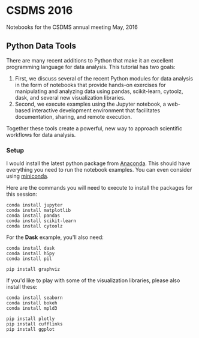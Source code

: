 # CSDMS 2016

Notebooks for the CSDMS annual meeting May, 2016

## Python Data Tools

There are many recent additions to Python that make it an excellent programming language for data analysis. This tutorial has two goals: 

1. First, we discuss several of the recent Python modules for data analysis in the form of notebooks that provide hands-on exercises for manipulating and analyzing data using pandas, scikit-learn, cytoolz, dask, and several new visualization libraries. 
2. Second, we execute examples using the Jupyter notebook, a web-based interactive development environment that facilitates documentation, sharing, and remote execution. 

Together these tools create a powerful, new way to approach scientific workflows for data analysis.


### Setup

I would install the latest python package from [Anaconda](https://www.continuum.io/downloads).  This should have everything you need to run the notebook examples.  You can even consider using [miniconda](http://conda.pydata.org/miniconda.html).

Here are the commands you will need to execute to install the packages for this session:

    conda install jupyter
    conda install matplotlib
    conda install pandas
    conda install scikit-learn
    conda install cytoolz
    
For the **Dask** example, you'll also need:

    conda install dask
    conda install h5py
    conda install pil
    
    pip install graphviz

If you'd like to play with some of the visualization libraries, please also install these:

    conda install seaborn
    conda install bokeh
    conda install mpld3

    pip install plotly
    pip install cufflinks
    pip install ggplot
    
